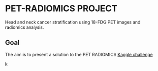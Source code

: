 # PET-RADIOMICS PROJECT

Head and neck cancer stratification using 18-FDG PET images and radiomics analysis.


## Goal

The aim is to present a solution to the PET RADIOMICS [Kaggle challenge](https://www.kaggle.com/c/pet-radiomics-challenges/overview)

k